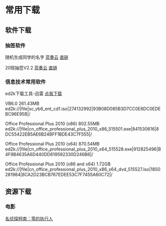 # 常用下载
## 软件下载
### 抽签软件
随机生成同学的名字 [蓝奏云](https://www.lanzous.com/i29zthc) [直链](https://development23.baidupan.com/2018111814bb/2018/11/03/910eb9076bece29c53f466efb1730f84.zip?st=l3KPNyRI2fGorXTnEiABwA&q=%E9%9A%8F%E6%9C%BA%E7%94%9F%E6%88%90%E5%90%8C%E5%AD%A6%E5%90%8D%E5%AD%97.zip&e=1542523374&ip=39.181.180.196&fi=5553162&up=)

20班抽签V2.2  [蓝奏云](https://www.lanzous.com/i2a2gje) [直链](https://development49.baidupan.com/2018111814bb/2018/11/03/2eafc27540151c28998667e556bd456c.zip?st=s6rQ0Hx7CpfVzhEMkyiNcw&q=20%E7%8F%AD%E6%8A%BD%E7%AD%BE%20V2.2.zip&e=1542523628&ip=39.181.180.196&fi=5556584&up=)
### 信息技术常用软件
ed2k下载工具-迅雷 [点我下载](http://down.sandai.net/ThunderVIP/ThunderVIP-xlgw.exe)

VB6.0 261.43MB ed2k://|file|sc_vb6_ent_cd1.iso|274132992|93B08D085B3D7CC0E6DC0EDEBC96E95B|/

Office Professional Plus 2010 (x86) 802.55MB
ed2k://|file|cn_office_professional_plus_2010_x86_515501.exe|841530616|8DC55422EB5AE6B24BFF1BDE43C7F555|/

Office Professional Plus 2010 (x64) 870.54MB
ed2k://|file|cn_office_professional_plus_2010_x64_515528.exe|912825496|B4F9B4635A6D440DD619592330D246B6|/

Office Professional Plus 2010 (x86 and x64) 1.72GB
ed2k://|file|cn_office_professional_plus_2010_x86_x64_dvd_515527.iso|1850281984|8CA2D23BCB767EDEE53C7F7455A60C72|/
## 资源下载
### 电影
[名侦探柯南：零的执行人](http://dl196.80s.im:920/1810/名侦探柯南：零的执行人/名侦探柯南：零的执行人.mp4)
